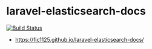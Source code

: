 # laravel-elasticsearch-docs

[![Build Status](https://travis-ci.org/flc1125/laravel-elasticsearch-docs.svg?branch=master)](https://travis-ci.org/flc1125/laravel-elasticsearch-docs)

- https://flc1125.github.io/laravel-elasticsearch-docs/
